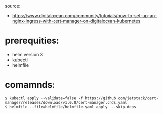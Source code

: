 source:
- https://www.digitalocean.com/community/tutorials/how-to-set-up-an-nginx-ingress-with-cert-manager-on-digitalocean-kubernetes


# prerequities:
- helm version 3
- kubectl
- helmfile

# comamnds:

```
$ kubectl apply --validate=false -f https://github.com/jetstack/cert-manager/releases/download/v1.0.0/cert-manager.crds.yaml
$ helmfile --file=helmfile/helmfile.yaml apply  --skip-deps
```